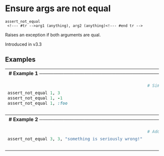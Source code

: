 # Ensure args are not equal

```
assert_not_equal 
 <!--- #tr -->arg1 (anything), arg2 (anything)<!--- #end tr -->
```


Raises an exception if both arguments are qual. 

Introduced in v3.3

## Examples

<table class="examples">
<tr>
<th colspan="2" class="even head"># Example 1 ──────────────────────────────────────────────────────</th>
</tr>
<tr>
<td class="even">

```ruby

assert_not_equal 1, 3
assert_not_equal 1, -1
assert_not_equal 1, :foo


```

</td>
<td class="even">

<!--- #tr -->
```ruby
# Simple assertions
 
 
 



```
<!--- #end tr -->

</td>
</tr>
<tr>
<th colspan="2" class="odd head"># Example 2 ──────────────────────────────────────────────────────</th>
</tr>
<tr>
<td class="odd">

```ruby

assert_not_equal 3, 3, "something is seriously wrong!"


```

</td>
<td class="odd">

<!--- #tr -->
```ruby
# Add messages to the exceptions
 



```
<!--- #end tr -->

</td>
</tr>
</table>

